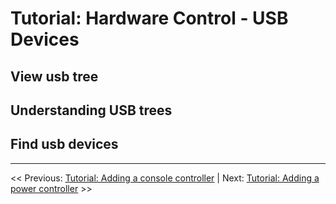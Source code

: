 # Tutorial: Hardware Control - USB Devices

## View usb tree

## Understanding USB trees

## Find usb devices

___

<< Previous: [Tutorial: Adding a console controller](./2-1-tutorial-console.md) |
Next: [Tutorial: Adding a power controller](./2-3-tutorial-power.md) >>

